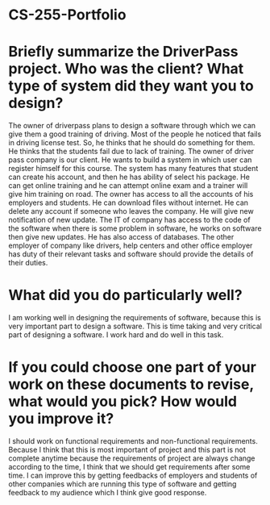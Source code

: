 # CS-255-Portfolio
# Briefly summarize the DriverPass project. Who was the client? What type of system did they want you to design?
The owner of driverpass plans to design a software through which we can give them
a good training of driving. Most of the people he noticed that fails in driving license
test. So, he thinks that he should do something for them. He thinks that the
students fail due to lack of training.
The owner of driver pass company is our client. He wants to build a system in which
user can register himself for this course.
The system has many features that student can create his account, and then he has
ability of select his package. He can get online training and he can attempt online
exam and a trainer will give him training on road.
The owner has access to all the accounts of his employers and students. He can
download files without internet. He can delete any account if someone who leaves
the company. He will give new notification of new update.
The IT of company has access to the code of the software when there is some
problem in software, he works on software then give new updates. He has also
access of databases.
The other employer of company like drivers, help centers and other office employer
has duty of their relevant tasks and software should provide the details of their
duties.
# What did you do particularly well?
I am working well in designing the requirements of software, because this is very
important part to design a software. This is time taking and very critical part of
designing a software. I work hard and do well in this task.
# If you could choose one part of your work on these documents to revise, what would you pick? How would you improve it?
I should work on functional requirements and non-functional requirements. Because
I think that this is most important of project and this part is not complete anytime
because the requirements of project are always change according to the time, I
think that we should get requirements after some time.
I can improve this by getting feedbacks of employers and students of other
companies which are running this type of software and getting feedback to my
audience which I think give good response. 

